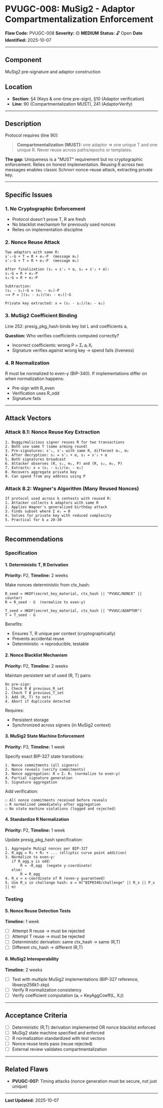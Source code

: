 # PVUGC-008: MuSig2 - Adaptor Compartmentalization Enforcement

**Flaw Code:** PVUGC-008
**Severity:** 🟡 **MEDIUM**
**Status:** 🔓 Open
**Date Identified:** 2025-10-07

---

## Component
MuSig2 pre-signature and adaptor construction

## Location
- **Section:** §4 (Keys & one-time pre-sign), §10 (Adaptor verification)
- **Line:** 90 (Compartmentalization MUST), 241 (AdaptorVerify)

---

## Description

Protocol requires (line 90):
> **Compartmentalization (MUST):** one adaptor ⇒ one unique T and one unique R. Never reuse across paths/epochs or templates.

**The gap:** Uniqueness is a "MUST" requirement but no cryptographic enforcement. Relies on honest implementation. Reusing R across two messages enables classic Schnorr nonce-reuse attack, extracting private key.

---

## Specific Issues

### 1. No Cryptographic Enforcement
- Protocol doesn't prove T, R are fresh
- No blacklist mechanism for previously used nonces
- Relies on implementation discipline

### 2. Nonce Reuse Attack
```
Two adaptors with same R:
s'₁·G + T = R + e₁·P  (message m₁)
s'₂·G + T = R + e₂·P  (message m₂)

After finalization (s₁ = s'₁ + α, s₂ = s'₂ + α):
s₁·G = R + e₁·P
s₂·G = R + e₂·P

Subtraction:
(s₁ - s₂)·G = (e₁ - e₂)·P
⟹ P = [(s₁ - s₂)/(e₁ - e₂)]·G

Private key extracted: x = (s₁ - s₂)/(e₁ - e₂)
```

### 3. MuSig2 Coefficient Binding
Line 252: presig_pkg_hash binds key list L and coefficients aᵢ

**Question:** Who verifies coefficients computed correctly?
- Incorrect coefficients: wrong P = Σᵢ aᵢ·Xᵢ
- Signature verifies against wrong key → spend fails (liveness)

### 4. R Normalization
R must be normalized to even-y (BIP-340). If implementations differ on when normalization happens:
- Pre-sign with R_even
- Verification uses R_odd
- Signature fails

---

## Attack Vectors

### Attack 8.1: Nonce Reuse Key Extraction
```
1. Buggy/malicious signer reuses R for two transactions
2. Both use same T (same arming round)
3. Pre-signatures: s'₁, s'₂ with same R, different m₁, m₂
4. After decryption: s₁ = s'₁ + α, s₂ = s'₂ + α
5. Both signatures broadcast
6. Attacker observes (R, s₁, m₁, P) and (R, s₂, m₂, P)
7. Extracts: x = (s₁ - s₂)/(e₁ - e₂)
8. Recovers aggregate private key
9. Can spend from any address using P
```

### Attack 8.2: Wagner's Algorithm (Many Reused Nonces)
```
If protocol used across k contexts with reused R:
1. Attacker collects k adaptors with same R
2. Applies Wagner's generalized birthday attack
3. Finds subset where Σ eᵢ = 0
4. Solves for private key with reduced complexity
5. Practical for k ≥ 20-30
```

---

## Recommendations

### Specification

#### 1. Deterministic T, R Derivation
**Priority:** P2, **Timeline:** 2 weeks

Make nonces deterministic from ctx_hash:
```
R_seed = HKDF(secret_key_material, ctx_hash || "PVUGC/NONCE" || counter)
R = R_seed · G  (normalize to even-y)

T_seed = HKDF(secret_key_material, ctx_hash || "PVUGC/ADAPTOR")
T = T_seed · G
```

Benefits:
- Ensures T, R unique per context (cryptographically)
- Prevents accidental reuse
- Deterministic → reproducible, testable

#### 2. Nonce Blacklist Mechanism
**Priority:** P2, **Timeline:** 2 weeks

Maintain persistent set of used (R, T) pairs:
```
On pre-sign:
1. Check R ∉ previous_R_set
2. Check T ∉ previous_T_set
3. Add (R, T) to sets
4. Abort if duplicate detected
```

Requires:
- Persistent storage
- Synchronized across signers (in MuSig2 context)

#### 3. MuSig2 State Machine Enforcement
**Priority:** P3, **Timeline:** 1 week

Specify exact BIP-327 state transitions:
```
1. Nonce commitments (all signers)
2. Nonce reveals (verify commitments)
3. Nonce aggregation: R = Σᵢ Rᵢ (normalize to even-y)
4. Partial signature generation
5. Signature aggregation
```

Add verification:
```
☐ All nonce commitments received before reveals
☐ R normalized immediately after aggregation
☐ No state machine violations (logged and rejected)
```

#### 4. Standardize R Normalization
**Priority:** P2, **Timeline:** 1 week

Update presig_pkg_hash specification:
```
1. Aggregate MuSig2 nonces per BIP-327
2. R_agg = R₁ + R₂ + ... (elliptic curve point addition)
3. Normalize to even-y:
   if R_agg.y is odd:
       R = -R_agg  (negate y-coordinate)
   else:
       R = R_agg
4. R_x = x-coordinate of R (even-y guaranteed)
5. Use R_x in challenge hash: e = H("BIP0340/challenge" || R_x || P_x || m)
```

### Testing

#### 5. Nonce Reuse Detection Tests
**Timeline:** 1 week

- [ ] Attempt R reuse → must be rejected
- [ ] Attempt T reuse → must be rejected
- [ ] Deterministic derivation: same ctx_hash → same (R,T)
- [ ] Different ctx_hash → different (R,T)

#### 6. MuSig2 Interoperability
**Timeline:** 2 weeks

- [ ] Test with multiple MuSig2 implementations (BIP-327 reference, libsecp256k1-zkp)
- [ ] Verify R normalization consistency
- [ ] Verify coefficient computation (aᵢ = KeyAggCoeff(L, Xᵢ))

---

## Acceptance Criteria

- [ ] Deterministic (R,T) derivation implemented OR nonce blacklist enforced
- [ ] MuSig2 state machine specified and enforced
- [ ] R normalization standardized with test vectors
- [ ] Nonce reuse tests pass (reuse rejected)
- [ ] External review validates compartmentalization

---

## Related Flaws
- **PVUGC-007:** Timing attacks (nonce generation must be secure, not just unique)

---

**Last Updated:** 2025-10-07

